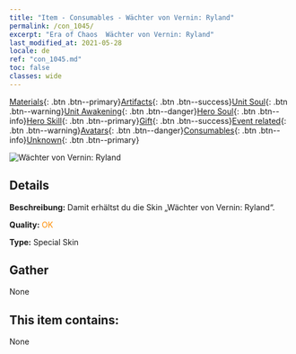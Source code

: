 ```yaml
---
title: "Item - Consumables - Wächter von Vernin: Ryland"
permalink: /con_1045/
excerpt: "Era of Chaos  Wächter von Vernin: Ryland"
last_modified_at: 2021-05-28
locale: de
ref: "con_1045.md"
toc: false
classes: wide
---
```

 [Materials](/ItemsDE/){: .btn .btn--primary}[Artifacts](/ItemsDE/Artifacts/){: .btn .btn--success}[Unit Soul](/ItemsDE/UnitSoul/){: .btn .btn--warning}[Unit Awakening](/ItemsDE/UnitAwakening/){: .btn .btn--danger}[Hero Soul](/ItemsDE/HeroSoul/){: .btn .btn--info}[Hero Skill](/ItemsDE/HeroSkill/){: .btn .btn--primary}[Gift](/ItemsDE/Gift/){: .btn .btn--success}[Event related](/ItemsDE/Events/){: .btn .btn--warning}[Avatars](/ItemsDE/Avatars/){: .btn .btn--danger}[Consumables](/ItemsDE/Consumables/){: .btn .btn--info}[Unknown](/ItemsDE/Unknown/){: .btn .btn--primary}

 ![Wächter von Vernin: Ryland](/images/h/h_Ryland4.jpg)

## Details
 **Beschreibung:** Damit erhältst du die Skin „Wächter von Vernin: Ryland“.

 **Quality:** <span style="color: #FF8C00">OK</span>

 **Type:** Special Skin

## Gather

  None

## This item contains:

  None

